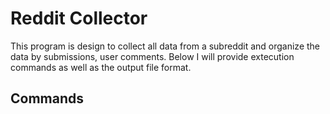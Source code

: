 # Reddit Collector
This program is design to collect all data from a subreddit and organize the
data by submissions, user comments. Below I will provide extecution commands
as well as the output file format.

## Commands

